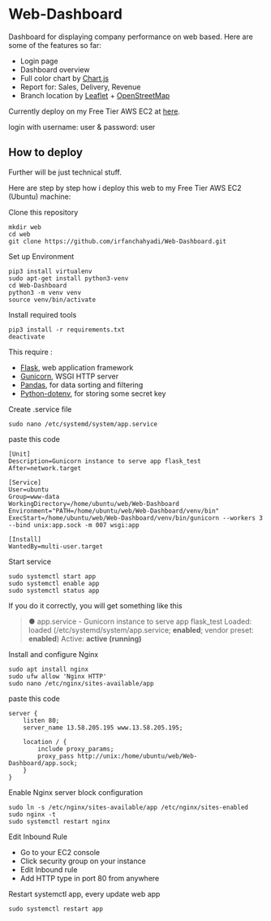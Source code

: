 # Web-Dashboard
Dashboard for displaying company performance on web based.
Here are some of the features so far:
- Login page
- Dashboard overview
- Full color chart by [Chart.js](https://github.com/chartjs/Chart.js)
- Report for: Sales, Delivery, Revenue
- Branch location by [Leaflet](https://github.com/Leaflet/Leaflet) + [OpenStreetMap](https://www.openstreetmap.org/)


Currently deploy on my Free Tier AWS EC2 at [here](http://13.58.205.195/).

login with username: user & password: user

## How to deploy
Further will be just technical stuff.

Here are step by step how i deploy this web to my Free Tier AWS EC2 (Ubuntu) machine:

Clone this repository
```
mkdir web
cd web
git clone https://github.com/irfanchahyadi/Web-Dashboard.git
```

Set up Environment
```
pip3 install virtualenv
sudo apt-get install python3-venv
cd Web-Dashboard
python3 -m venv venv
source venv/bin/activate
```

Install required tools
```
pip3 install -r requirements.txt
deactivate
```
This require :
- [Flask](https://github.com/pallets/flask), web application framework
- [Gunicorn](https://github.com/benoitc/gunicorn), WSGI HTTP server
- [Pandas](https://github.com/pandas-dev/pandas), for data sorting and filtering
- [Python-dotenv](https://github.com/theskumar/python-dotenv), for storing some secret key

Create .service file
```
sudo nano /etc/systemd/system/app.service
```
paste this code
```
[Unit]
Description=Gunicorn instance to serve app flask_test
After=network.target

[Service]
User=ubuntu
Group=www-data
WorkingDirectory=/home/ubuntu/web/Web-Dashboard
Environment="PATH=/home/ubuntu/web/Web-Dashboard/venv/bin"
ExecStart=/home/ubuntu/web/Web-Dashboard/venv/bin/gunicorn --workers 3 --bind unix:app.sock -m 007 wsgi:app

[Install]
WantedBy=multi-user.target
```

Start service
```
sudo systemctl start app
sudo systemctl enable app
sudo systemctl status app
```
If you do it correctly, you will get something like this
>● app.service - Gunicorn instance to serve app flask_test
>   Loaded: loaded (/etc/systemd/system/app.service; **enabled**; vendor preset: **enabled**)
>   Active: **active (running)** 



Install and configure Nginx
```
sudo apt install nginx
sudo ufw allow 'Nginx HTTP'
sudo nano /etc/nginx/sites-available/app
```
paste this code
```
server {
    listen 80;
    server_name 13.58.205.195 www.13.58.205.195;

    location / {
        include proxy_params;
        proxy_pass http://unix:/home/ubuntu/web/Web-Dashboard/app.sock;
    }
}
```

Enable Nginx server block configuration
```
sudo ln -s /etc/nginx/sites-available/app /etc/nginx/sites-enabled
sudo nginx -t
sudo systemctl restart nginx
```

Edit Inbound Rule
- Go to your EC2 console
- Click security group on your instance
- Edit Inbound rule
- Add HTTP type in port 80 from anywhere

Restart systemctl app, every update web app
```
sudo systemctl restart app
```

